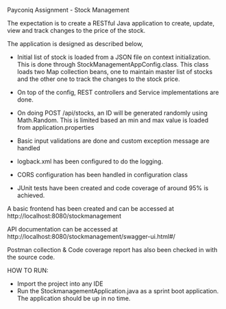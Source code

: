 Payconiq Assignment - Stock Management

The expectation is to create a RESTful Java application to create, update, view and track changes to the price of the stock.

The application is designed as described below,

- Initial list of stock is loaded from a JSON file on context initialization. 
  This is done through StockManagementAppConfig.class. 
  This class loads two Map collection beans, one to maintain master list of stocks
  and the other one to track the changes to the stock price.

- On top of the config, REST controllers and Service implementations are done.
- On doing POST /api/stocks, an ID will be generated randomly using Math.Random. 
  This is limited based an min and max value is loaded from application.properties
- Basic input validations are done and custom exception message are handled
- logback.xml has been configured to do the logging.
- CORS configuration has been handled in configuration class
- JUnit tests have been created and code coverage of around 95% is achieved.

A basic frontend has been created and can be accessed at http://localhost:8080/stockmanagement

API documentation can be accessed at http://localhost:8080/stockmanagement/swagger-ui.html#/

Postman collection & Code coverage report has also been checked in with the source code.

HOW TO RUN:
- Import the project into any IDE
- Run the StockmanagementApplication.java as a sprint boot application.
  The application should be up in no time.


